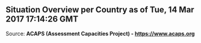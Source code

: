 ## Situation Overview per Country as of Tue, 14 Mar 2017 17:14:26 GMT

Source: **ACAPS (Assessment Capacities Project) - https://www.acaps.org**